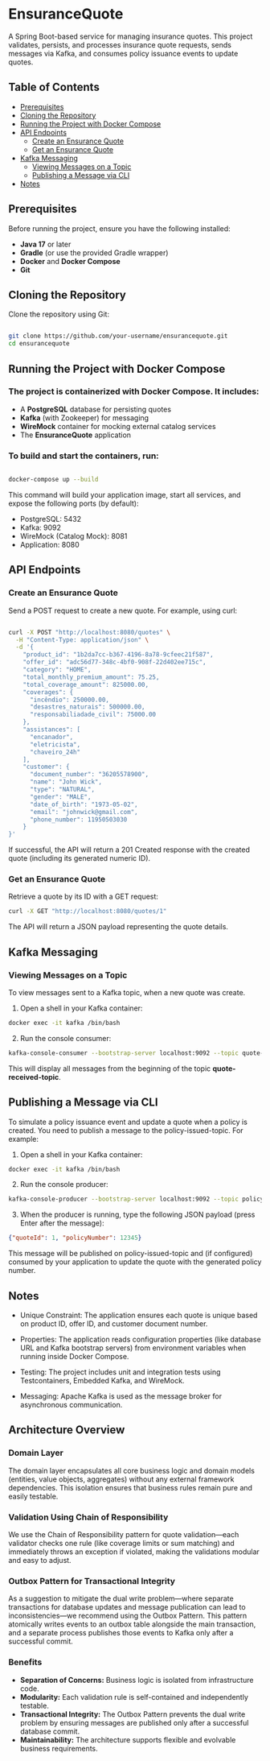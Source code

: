 # EnsuranceQuote

A Spring Boot-based service for managing insurance quotes. This project validates, persists, and processes insurance quote requests, sends messages via Kafka, and consumes policy issuance events to update quotes.

## Table of Contents

- [Prerequisites](#prerequisites)
- [Cloning the Repository](#cloning-the-repository)
- [Running the Project with Docker Compose](#running-the-project-with-docker-compose)
- [API Endpoints](#api-endpoints)
    - [Create an Ensurance Quote](#create-an-ensurance-quote)
    - [Get an Ensurance Quote](#get-an-ensurance-quote)
- [Kafka Messaging](#kafka-messaging)
    - [Viewing Messages on a Topic](#viewing-messages-on-a-topic)
    - [Publishing a Message via CLI](#publishing-a-message-via-cli)
- [Notes](#notes)

## Prerequisites

Before running the project, ensure you have the following installed:

- **Java 17** or later
- **Gradle** (or use the provided Gradle wrapper)
- **Docker** and **Docker Compose**
- **Git**

## Cloning the Repository

Clone the repository using Git:

```bash

git clone https://github.com/your-username/ensurancequote.git
cd ensurancequote
```

## Running the Project with Docker Compose

### The project is containerized with Docker Compose. It includes:

- A **PostgreSQL** database for persisting quotes
- **Kafka** (with Zookeeper) for messaging
- **WireMock** container for mocking external catalog services
- The **EnsuranceQuote** application

### To build and start the containers, run:

```bash

docker-compose up --build

```

This command will build your application image, start all services, and expose the following ports (by default):

- PostgreSQL: 5432
- Kafka: 9092
- WireMock (Catalog Mock): 8081
- Application: 8080

## API Endpoints

### Create an Ensurance Quote

Send a POST request to create a new quote. For example, using curl:

```bash

curl -X POST "http://localhost:8080/quotes" \
  -H "Content-Type: application/json" \
  -d '{
    "product_id": "1b2da7cc-b367-4196-8a78-9cfeec21f587",
    "offer_id": "adc56d77-348c-4bf0-908f-22d402ee715c",
    "category": "HOME",
    "total_monthly_premium_amount": 75.25,
    "total_coverage_amount": 825000.00,
    "coverages": {
      "incêndio": 250000.00,
      "desastres_naturais": 500000.00,
      "responsabiliadade_civil": 75000.00
    },
    "assistances": [
      "encanador",
      "eletricista",
      "chaveiro_24h"
    ],
    "customer": {
      "document_number": "36205578900",
      "name": "John Wick",
      "type": "NATURAL",
      "gender": "MALE",
      "date_of_birth": "1973-05-02",
      "email": "johnwick@gmail.com",
      "phone_number": 11950503030
    }
}'

```

If successful, the API will return a 201 Created response with the created quote (including its generated numeric ID).

### Get an Ensurance Quote

Retrieve a quote by its ID with a GET request:

```bash
curl -X GET "http://localhost:8080/quotes/1"
```
The API will return a JSON payload representing the quote details.

## Kafka Messaging

### Viewing Messages on a Topic

To view messages sent to a Kafka topic, when a new quote was create.

1.  Open a shell in your Kafka container:

```bash
docker exec -it kafka /bin/bash

```
2. Run the console consumer:

```bash
kafka-console-consumer --bootstrap-server localhost:9092 --topic quote-received-topic --from-beginning

```
This will display all messages from the beginning of the topic **quote-received-topic**.


## Publishing a Message via CLI

To simulate a policy issuance event and update a quote when a policy is created. You need to publish a message to the policy-issued-topic. For example:

1. Open a shell in your Kafka container:

```bash
docker exec -it kafka /bin/bash

```

2. Run the console producer:


```bash
kafka-console-producer --bootstrap-server localhost:9092 --topic policy-issued-topic

```

3. When the producer is running, type the following JSON payload (press Enter after the message):

```json
{"quoteId": 1, "policyNumber": 12345}
```

This message will be published on policy-issued-topic and (if configured) consumed by your application to update the quote with the generated policy number.


## Notes

- Unique Constraint:
The application ensures each quote is unique based on product ID, offer ID, and customer document number.

- Properties:
The application reads configuration properties (like database URL and Kafka bootstrap servers) from environment variables when running inside Docker Compose.

- Testing:
The project includes unit and integration tests using Testcontainers, Embedded Kafka, and WireMock.

- Messaging:
Apache Kafka is used as the message broker for asynchronous communication.

## Architecture Overview

### Domain Layer
The domain layer encapsulates all core business logic and domain models (entities, value objects, aggregates) without any external framework dependencies. This isolation ensures that business rules remain pure and easily testable.

### Validation Using Chain of Responsibility
We use the Chain of Responsibility pattern for quote validation—each validator checks one rule (like coverage limits or sum matching) and immediately throws an exception if violated, making the validations modular and easy to adjust.

### Outbox Pattern for Transactional Integrity
As a suggestion to mitigate the dual write problem—where separate transactions for database updates and message publication can lead to inconsistencies—we recommend using the Outbox Pattern. This pattern atomically writes events to an outbox table alongside the main transaction, and a separate process publishes those events to Kafka only after a successful commit.

### Benefits
- **Separation of Concerns:** Business logic is isolated from infrastructure code.
- **Modularity:** Each validation rule is self-contained and independently testable.
- **Transactional Integrity:** The Outbox Pattern prevents the dual write problem by ensuring messages are published only after a successful database commit.
- **Maintainability:** The architecture supports flexible and evolvable business requirements.
